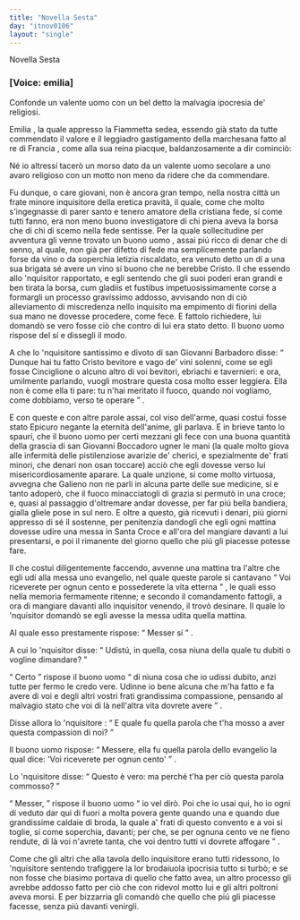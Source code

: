 ```yaml
---
title: "Novella Sesta"
day: "itnov0106"
layout: "single"
---
```

<html>
 <head>
 </head>
 <body>
  <div id="nov0106" type="novella" who="emilia">
   <head>
    Novella Sesta
   </head>
   <p>
    <h3>
     [Voice: emilia]
    </h3>
   </p>
   <argument>
    <p>
     <milestone id="p01060001"/>
     Confonde un valente
     <name persref="uomo-0106" type="person">
      uomo
     </name>
     con un bel detto la malvagia ipocresia de' religiosi.
    </p>
   </argument>
   <div3 type="commentary" who="author">
    <p>
     <milestone id="p01060002"/>
     <name persref="emilia" type="person">
      Emilia
     </name>
     , la quale appresso la
     <name persref="fiammetta" type="person">
      Fiammetta
     </name>
     sedea, essendo gi&agrave; stato da tutte commendato il valore e il leggiadro gastigamento della marchesana fatto al re di
     <name placeref="francia" type="place">
      Francia
     </name>
     , come alla sua reina piacque, baldanzosamente a dir cominci&ograve;:
    </p>
   </div3>
   <div3 type="commentary" who="emilia">
    <p>
     <milestone id="p01060003"/>
     N&eacute; io altress&iacute; tacer&ograve; un morso dato da un valente
     <name persref="uomo-0106" type="person">
      uomo
     </name>
     secolare a uno avaro religioso con un motto non meno da ridere che da commendare.
    </p>
   </div3>
   <p>
    <milestone id="p01060004"/>
    Fu dunque, o care giovani, non &egrave; ancora gran tempo, nella
    <name placeref="firenze" type="place">
     nostra citt&agrave;
    </name>
    un frate minore
    <name persref="inquisitore-0106" type="person">
     inquisitore
    </name>
    della eretica pravit&agrave;, il quale, come che molto s'ingegnasse di parer santo e tenero amatore della cristiana fede, s&iacute; come tutti fanno, era non meno buono investigatore di chi piena aveva la borsa che di chi di scemo nella fede sentisse.
    <milestone id="p01060005"/>
    Per la quale sollecitudine per avventura gli venne trovato un buono
    <name persref="uomo-0106" type="person">
     uomo
    </name>
    , assai pi&uacute; ricco di denar che di senno, al quale, non gi&agrave; per difetto di fede ma semplicemente parlando forse da vino o da soperchia letizia riscaldato, era venuto detto un d&iacute; a una sua brigata s&eacute; avere un vino s&iacute; buono che ne berebbe Cristo.
    <milestone id="p01060006"/>
    Il che essendo allo
    <name persref="inquisitore-0106" type="person">
     'nquisitor
    </name>
    rapportato, e egli sentendo che gli suoi poderi eran grandi e ben tirata la borsa,
    <foreign>
     cum gladiis et fustibus
    </foreign>
    <!--lang="latin"-->
    impetuosissimamente corse a formargli un processo gravissimo addosso, avvisando non di ci&ograve; alleviamento di miscredenza nello inquisito ma empimento di fiorini della sua mano ne dovesse procedere, come fece.
    <milestone id="p01060007"/>
    E fattolo richiedere, lui domand&ograve; se vero fosse ci&ograve; che contro di lui era stato detto. Il buono
    <name persref="uomo-0106" type="person">
     uomo
    </name>
    rispose del s&iacute; e dissegli il modo.
   </p>
   <p>
    <milestone id="p01060008"/>
    A che lo
    <name persref="inquisitore-0106" type="person">
     'nquisitore
    </name>
    santissimo e divoto di san Giovanni Barbadoro disse:
    <q direct="unspecified" who="inquisitore-0106">
     Dunque hai tu fatto Cristo bevitore e vago de' vini solenni, come se egli fosse
     <name persref="cinciglione" type="person">
      Cinciglione
     </name>
     o alcuno altro di voi bevitori, ebriachi e tavernieri: e ora, umilmente parlando, vuogli mostrare questa cosa molto esser leggiera. Ella non &egrave; come ella ti pare: tu n'hai meritato il fuoco, quando noi vogliamo, come dobbiamo, verso te operare
    </q>
    .
   </p>
   <p>
    <milestone id="p01060009"/>
    E con queste e con altre parole assai, col viso dell'arme, quasi costui fosse stato Epicuro negante la eternit&agrave; dell'anime, gli parlava. E in brieve tanto lo spaur&iacute;, che il buono
    <name persref="uomo-0106" type="person">
     uomo
    </name>
    per certi mezzani gli fece con una buona quantit&agrave; della grascia di san Giovanni Boccadoro ugner le mani (la quale molto giova alle infermit&agrave; delle pistilenziose avarizie de' cherici, e spezialmente de' frati minori, che denari non osan toccare) acci&ograve; che egli dovesse verso lui misericordiosamente aparare.
    <milestone id="p01060010"/>
    La quale unzione, s&iacute; come molto virtuosa, avvegna che
    <name persref="galeno" type="person">
     Galieno
    </name>
    non ne parli in alcuna parte delle sue medicine, s&iacute; e tanto adoper&ograve;, che il fuoco minacciatogli di grazia si permut&ograve; in una croce; e, quasi al passaggio d'oltremare andar dovesse, per far pi&uacute; bella bandiera, gialla gliele pose in sul nero.
    <milestone id="p01060011"/>
    E oltre a questo, gi&agrave; ricevuti i denari, pi&uacute; giorni appresso di s&eacute; il sostenne, per penitenzia dandogli che egli ogni mattina dovesse udire una messa in
    <name placeref="santacroce" type="place">
     Santa Croce
    </name>
    e all'ora del mangiare davanti a lui presentarsi, e poi il rimanente del giorno quello che pi&uacute; gli piacesse potesse fare.
   </p>
   <p>
    <milestone id="p01060012"/>
    Il che costui diligentemente faccendo, avvenne una mattina tra l'altre che egli ud&iacute; alla messa uno evangelio, nel quale queste parole si cantavano
    <q direct="unspecified">
     Voi riceverete per ognun cento e possederete la vita etterna
    </q>
    , le quali esso nella memoria fermamente ritenne; e secondo il comandamento fattogli, a ora di mangiare davanti allo
    <name persref="inquisitore-0106" type="person">
     inquisitor
    </name>
    venendo, il trov&ograve; desinare. Il quale lo
    <name persref="inquisitore-0106" type="person">
     'nquisitor
    </name>
    domand&ograve; se egli avesse la messa udita quella mattina.
   </p>
   <p>
    <milestone id="p01060013"/>
    Al quale
    <name persref="uomo-0106" type="person">
     esso
    </name>
    prestamente rispose:
    <q direct="unspecified" who="uomo-0106">
     Messer s&iacute;
    </q>
    .
   </p>
   <p>
    <milestone id="p01060014"/>
    A cui lo
    <name persref="inquisitore-0106" type="person">
     'nquisitor
    </name>
    disse:
    <q direct="unspecified" who="inquisitore-0106">
     Udist&uacute;, in quella, cosa niuna della quale tu dubiti o vogline dimandare?
    </q>
   </p>
   <p>
    <milestone id="p01060015"/>
    <q direct="unspecified" who="uomo-0106">
     Certo
    </q>
    rispose il buono
    <name persref="uomo-0106" type="person">
     uomo
    </name>
    <q direct="unspecified">
     di niuna cosa che io udissi dubito, anzi tutte per fermo le credo vere. Udinne io bene alcuna che m'ha fatto e fa avere di voi e degli altri vostri frati grandissima compassione, pensando al malvagio stato che voi di l&agrave; nell'altra vita dovrete avere
    </q>
    .
   </p>
   <p>
    <milestone id="p01060016"/>
    Disse allora lo
    <name persref="inquisitore-0106" type="person">
     'nquisitore
    </name>
    :
    <q direct="unspecified" who="inquisitore-0106">
     E quale fu quella parola che t'ha mosso a aver questa compassion di noi?
    </q>
   </p>
   <p>
    <milestone id="p01060017"/>
    Il buono
    <name persref="uomo-0106" type="person">
     uomo
    </name>
    rispose:
    <q direct="unspecified" who="uomo-0106">
     Messere, ella fu quella parola dello evangelio la qual dice: 'Voi riceverete per ognun cento'
    </q>
    .
   </p>
   <p>
    <milestone id="p01060018"/>
    Lo
    <name persref="inquisitore-0106" type="person">
     'nquisitore
    </name>
    disse:
    <q direct="unspecified" who="inquisitore-0106">
     Questo &egrave; vero: ma perch&eacute; t'ha per ci&ograve; questa parola commosso?
    </q>
   </p>
   <p>
    <milestone id="p01060019"/>
    <q direct="unspecified">
     Messer,
    </q>
    rispose il buono
    <name persref="uomo-0106" type="person">
     uomo
    </name>
    <q direct="unspecified" who="uomo-0106">
     io vel dir&ograve;. Poi che io usai qui, ho io ogni d&iacute; veduto dar qui di fuori a molta povera gente quando una e quando due grandissime caldaie di broda, la quale a' frati di questo convento e a voi si toglie, s&iacute; come soperchia, davanti; per che, se per ognuna cento ve ne fieno rendute, di l&agrave; voi n'avrete tanta, che voi dentro tutti vi dovrete affogare
    </q>
    .
   </p>
   <p>
    <milestone id="p01060020"/>
    Come che gli altri che alla tavola dello
    <name persref="inquisitore-0106" type="person">
     inquisitore
    </name>
    erano tutti ridessono, lo
    <name persref="inquisitore-0106" type="person">
     'nquisitore
    </name>
    sentendo trafiggere la lor brodaiuola ipocrisia tutto si turb&ograve;; e se non fosse che biasimo portava di quello che fatto avea, un altro processo gli avrebbe addosso fatto per ci&ograve; che con ridevol motto lui e gli altri poltroni aveva morsi. E per bizzarria gli comand&ograve; che quello che pi&uacute; gli piacesse facesse, senza pi&uacute; davanti venirgli.
   </p>
  </div>
 </body>
</html>